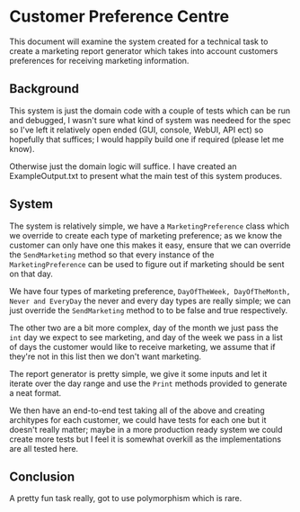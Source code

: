 # Customer Preference Centre
This document will examine the system created for a technical task to create a 
marketing report generator which takes into account customers preferences for
receiving marketing information.

## Background
This system is just the domain code with a couple of tests which can be run and debugged,
I wasn't sure what kind of system was needeed for the spec so I've left it relatively
open ended (GUI, console, WebUI, API ect) so hopefully that suffices; I would happily
build one if required (please let me know).

Otherwise just the domain logic will suffice. I have created an ExampleOutput.txt to
present what the main test of this system produces.

## System
The system is relatively simple, we have a ```MarketingPreference``` class which we 
override to create each type of marketing preference; as we know the customer can
only have one this makes it easy, ensure that we can override the ```SendMarketing``` method
so that every instance of the ```MarketingPreference``` can be used to figure out
if marketing should be sent on that day.

We have four types of marketing preference, ```DayOfTheWeek, DayOfTheMonth, Never and EveryDay```
the never and every day types are really simple; we can just override the ```SendMarketing``` method to 
to be false and true respectively.

The other two are a bit more complex, day of the month we just pass the ```int``` day we
expect to see marketing, and day of the week we pass in a list of days the customer
would like to receive marketing, we assume that if they're not in this list then
we don't want marketing.

The report generator is pretty simple, we give it some inputs and let it iterate over
the day range and use the ```Print``` methods provided to generate a neat format.

We then have an end-to-end test taking all of the above and creating architypes for
each customer, we could have tests for each one but it doesn't really matter; maybe
in a more production ready system we could create more tests but I feel it is somewhat
overkill as the implementations are all tested here.

## Conclusion
A pretty fun task really, got to use polymorphism which is rare.